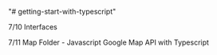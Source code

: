 "# getting-start-with-typescript"

7/10
Interfaces

7/11
Map Folder - Javascript Google Map API with Typescript
